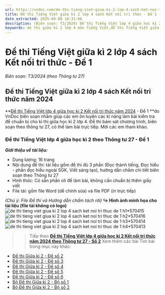 ```yaml
---
url: https://vndoc.com/de-thi-tieng-viet-giua-ki-2-lop-4-sach-ket-noi-tri-thuc-de-1-315376
title: Đề thi Tiếng Việt giữa kì 2 lớp 4 sách Kết nối tri thức - Đề 1 - Biên soạn: T3/2024 (theo Thông tư 27) - VnDoc.com
date_extracted: 2025-04-08 10:31:06
description: (Biên soạn: T3/2024) Đề thi Tiếng Việt lớp 4 giữa học kì 2 Kết nối tri thức năm 2024 theo Thông tư 27 - Số 1 được VnDoc biên soạn (gồm đề thi, hướng dẫn chấm chi tiết) nhằm hỗ trợ các em học sinh tham khảo, luyện tập để đạt kết quả cao trong kì thi sắp tới.
keywords: de thi giữa kì 2 lớp 4 môn Tiếng Việt,đề thi Tiếng Việt giữa kì 2 lớp 4,Đề thi Tiếng Việt lớp 4 giữa học kì 2 Kết nối tri thức năm 2024,Đề thi Tiếng Việt giữa kì 2 lớp 4 sách Kết nối tri thức năm 2024,Đề thi Tiếng Việt lớp 4 giữa học kì 2 theo Thông tư 27,đề thi Tiếng Việt giữa kì 2 lớp 4 kết nối tri thức,đề thi Tiếng Việt lớp 4 giữa học kì 2,đề thi giữa kì 2 tiếng việt lớp 4,đề thi giữa kì 2 môn tiếng việt lớp 4
---
```


# Đề thi Tiếng Việt giữa kì 2 lớp 4 sách Kết nối tri thức - Đề 1
 _Biên soạn: T3/2024 \(theo Thông tư 27\)_
## Đề thi Tiếng Việt giữa kì 2 lớp 4 sách Kết nối tri thức năm 2024
**[Đề thi Tiếng Việt lớp 4 giữa học kì 2 Kết nối tri thức năm 2024](<https://vndoc.com/de-thi-tieng-viet-giua-ki-2-lop-4-sach-ket-noi-tri-thuc-de-1-315376>) \- Đề 1 **do VnDoc biên soạn nhằm giúp các em ôn luyện các kĩ năng làm bài kiểm tra để chuẩn bị cho kì thi giữa học kì 2 lớp 4. Đề thi bám sát chương trình, biên soạn theo thông tư 27, có thể làm bài trực tiếp. Mời các em tham khảo.
### Đề thi Tiếng Việt lớp 4 giữa học kì 2 theo Thông tư 27 - Đề 1
 _**Giới thiệu về tài liệu:**_
  * Dung lượng: 16 trang
  * Nội dung đề thi: tài liệu gồm đề thi đủ 3 phần \(Đọc thành tiếng, Đọc hiểu - phần đọc hiểu ngoài SGK, Viết sáng tạo\), hướng dẫn chấm chi tiết biên soạn theo Thông tư 27
  * Hình thức: Có sẵn phần oli để làm bài, không cần chuẩn bị thêm giấy viết
  * File tải: gồm file Word \(dễ chỉnh sửa\) và file PDF \(in trực tiếp\)

_\(Chú ý: File Đề thi và Hướng dẫn chấm tách rời\)_
**↪ Hình ảnh minh họa cho tài liệu \(file tải không có logo\)**
![de thi tieng viet giua ki 2 lop 4 sach ket noi tri thuc de 1 h1*570415](https://i.vdoc.vn/data/image/2024/02/16/de-thi-tieng-viet-giua-ki-2-lop-4-sach-ket-noi-tri-thuc-de-1-h1.jpg)![de thi tieng viet giua ki 2 lop 4 sach ket noi tri thuc de 1 h2*570416](https://i.vdoc.vn/data/image/2024/02/16/de-thi-tieng-viet-giua-ki-2-lop-4-sach-ket-noi-tri-thuc-de-1-h2.jpg)![de thi tieng viet giua ki 2 lop 4 sach ket noi tri thuc de 1 h3*570414](https://i.vdoc.vn/data/image/2024/02/16/de-thi-tieng-viet-giua-ki-2-lop-4-sach-ket-noi-tri-thuc-de-1-h3.jpg)![de thi tieng viet giua ki 2 lop 4 sach ket noi tri thuc de 1 h4*570413](https://i.vdoc.vn/data/image/2024/02/16/de-thi-tieng-viet-giua-ki-2-lop-4-sach-ket-noi-tri-thuc-de-1-h4.jpg)
>> Tiếp theo [**Đề thi Tiếng Việt lớp 4 giữa học kì 2 Kết nối tri thức năm 2024 theo Thông tư 27 - Số 2**](<https://vndoc.com/de-thi-tieng-viet-giua-ki-2-lop-4-sach-ket-noi-tri-thuc-de-2-316158>)
Xem thêm các bài Tìm bài trong mục này khác:
  * [Đề thi Giữa kì 2 - Đề số 2](</de-thi-tieng-viet-giua-ki-2-lop-4-sach-ket-noi-tri-thuc-de-2-316158>)
  * [Đề thi Giữa kì 2 - Đề số 3](</de-thi-tieng-viet-giua-ki-2-lop-4-sach-ket-noi-tri-thuc-de-3-316163>)
  * [Đề thi Giữa kì 2 - Đề số 4](</de-thi-tieng-viet-giua-ki-2-lop-4-sach-ket-noi-tri-thuc-de-4-316165>)
  * [Đề thi Giữa kì 2 - Đề số 5](</de-thi-tieng-viet-giua-ki-2-lop-4-sach-ket-noi-tri-thuc-de-5-316166>)
  * [Đề thi Giữa kì 2 - Đề số 6](</de-thi-tieng-viet-giua-ki-2-lop-4-sach-ket-noi-tri-thuc-de-6-316168>)
  * [Bộ Đề thi Giữa kì 2 - Bộ số 1](</bo-de-thi-giua-ki-2-tieng-viet-lop-4-ket-noi-tri-thuc-ma-tran-de-thi-huong-dan-cham-316008>)
  * [Bộ Đề thi Giữa kì 2 - Bộ số 2](</bo-de-thi-giua-hoc-ki-2-tieng-viet-lop-4-sach-ket-noi-tri-thuc-339325>)


